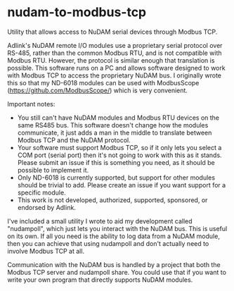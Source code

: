 # nudam-to-modbus-tcp
Utility that allows access to NuDAM serial devices through Modbus TCP.

Adlink's NuDAM remote I/O modules use a proprietary serial protocol over RS-485, rather than the common Modbus RTU, and is not compatible with Modbus RTU. However, the protocol is similar enough that translation is possible. This software runs on a PC and allows software designed to work with Modbus TCP to access the proprietary NuDAM bus. I originally wrote this so that my ND-6018 modules can be used with ModbusScope (https://github.com/ModbusScope/) which is very convenient.

Important notes:

- You still can't have NuDAM modules and Modbus RTU devices on the same RS485 bus. This software doesn't change how the modules communicate, it just adds a man in the middle to translate between Modbus TCP and the NuDAM protocol.
- Your software must support Modbus TCP, so if it only lets you select a COM port (serial port) then it's not going to work with this as it stands. Please submit an issue if this is something you need, as it should be possible to implement it.
- Only ND-6018 is currently supported, but support for other modules should be trivial to add. Please create an issue if you want support for a specific module.
- This work is not developed, authorized, supported, sponsored, or endorsed by Adlink.

I've included a small utility I wrote to aid my development called "nudampoll", which just lets you interact with the NuDAM bus. This is useful on its own. If all you need is the ability to log data from a NuDAM module, then you can achieve that using nudampoll and don't actually need to involve Modbus TCP at all.

Communication with the NuDAM bus is handled by a project that both the Modbus TCP server and nudampoll share. You could use that if you want to write your own program that directly supports NuDAM modules.
